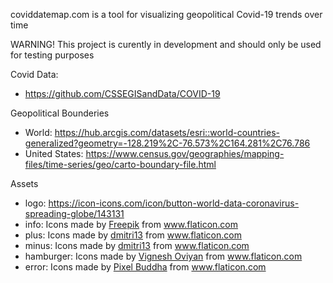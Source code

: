 coviddatemap.com is a tool for visualizing geopolitical Covid-19 trends over time

WARNING! This project is curently in development and should only be used for testing purposes

Covid Data: 
* https://github.com/CSSEGISandData/COVID-19

Geopolitical Bounderies
* World: https://hub.arcgis.com/datasets/esri::world-countries-generalized?geometry=-128.219%2C-76.573%2C164.281%2C76.786
* United States: https://www.census.gov/geographies/mapping-files/time-series/geo/carto-boundary-file.html

Assets
* logo: https://icon-icons.com/icon/button-world-data-coronavirus-spreading-globe/143131
* info: Icons made by <a href="https://www.flaticon.com/authors/freepik" title="Freepik">Freepik</a> from <a href="https://www.flaticon.com/" title="Flaticon"> www.flaticon.com</a>
* plus: Icons made by <a href="https://www.flaticon.com/authors/dmitri13" title="dmitri13">dmitri13</a> from <a href="https://www.flaticon.com/" title="Flaticon"> www.flaticon.com</a>
* minus: Icons made by <a href="https://www.flaticon.com/authors/dmitri13" title="dmitri13">dmitri13</a> from <a href="https://www.flaticon.com/" title="Flaticon"> www.flaticon.com</a>
* hamburger: Icons made by <a href="https://www.iconfinder.com/oviyan" title="Vignesh Oviyan">Vignesh Oviyan</a> from <a href="https://www.flaticon.com/" title="Flaticon"> www.flaticon.com</a>
* error: Icons made by <a href="https://www.flaticon.com/authors/pixel-buddha" title="Pixel Buddha">Pixel Buddha</a> from <a href="https://www.flaticon.com/" title="Flaticon"> www.flaticon.com</a>
